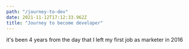 ```yaml
---
path: "/journey-to-dev"
date: 2021-11-12T17:12:33.962Z
title: "Journey to become developer"
---
```


it's been 4 years from the day that I left my first job as marketer in 2016
